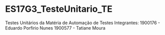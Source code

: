 # ES17G3_TesteUnitario_TE
Testes Unitários da Matéria de Automação de Testes
Integrantes:
1900176 - Eduardo Porfirio Nunes
1900577 - Tatiane Moura
